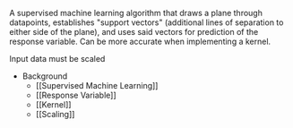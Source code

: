 A supervised machine learning algorithm that draws a plane through datapoints, establishes "support vectors" (additional lines of separation to either side of the plane), and uses said vectors for prediction of the response variable. Can be more accurate when implementing a kernel.

Input data must be scaled

- Background
	- [[Supervised Machine Learning]]
	- [[Response Variable]]
	- [[Kernel]]
	- [[Scaling]]
